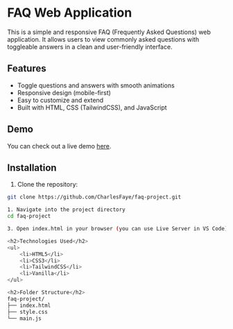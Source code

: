 # FAQ Web Application

This is a simple and responsive FAQ (Frequently Asked Questions) web application. It allows users to view commonly asked questions with toggleable answers in a clean and user-friendly interface.

## Features

- Toggle questions and answers with smooth animations
- Responsive design (mobile-first)
- Easy to customize and extend
- Built with HTML, CSS (TailwindCSS), and JavaScript

## Demo

You can check out a live demo [here](https://your-demo-link.com).

## Installation

1. Clone the repository:

```bash
git clone https://github.com/CharlesFaye/faq-project.git

1. Navigate into the project directory 
cd faq-project

3. Open index.html in your browser (you can use Live Server in VS Code).

<h2>Technologies Used</h2>
<ul>
    <li>HTML5</li>
    <li>CSS3</li>
    <li>TailwindCSS</li>
    <li>Vanilla</li>
</ul>

<h2>Folder Structure</h2>
faq-project/
├── index.html
├── style.css 
└── main.js


